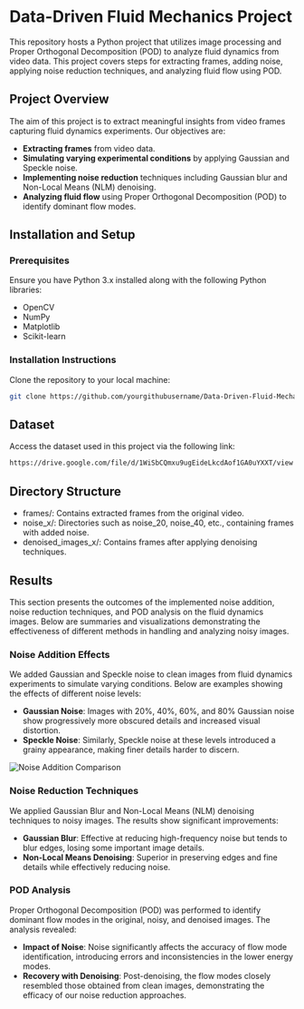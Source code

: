 # Data-Driven Fluid Mechanics Project

This repository hosts a Python project that utilizes image processing and Proper Orthogonal Decomposition (POD) to analyze fluid dynamics from video data. This project covers steps for extracting frames, adding noise, applying noise reduction techniques, and analyzing fluid flow using POD.

## Project Overview

The aim of this project is to extract meaningful insights from video frames capturing fluid dynamics experiments. Our objectives are:
- **Extracting frames** from video data.
- **Simulating varying experimental conditions** by applying Gaussian and Speckle noise.
- **Implementing noise reduction** techniques including Gaussian blur and Non-Local Means (NLM) denoising.
- **Analyzing fluid flow** using Proper Orthogonal Decomposition (POD) to identify dominant flow modes.

## Installation and Setup

### Prerequisites
Ensure you have Python 3.x installed along with the following Python libraries:
- OpenCV
- NumPy
- Matplotlib
- Scikit-learn

### Installation Instructions
Clone the repository to your local machine:
```bash
git clone https://github.com/yourgithubusername/Data-Driven-Fluid-Mechanics-Project.git
```
## Dataset
Access the dataset used in this project via the following link:
```bash
https://drive.google.com/file/d/1WiSbCQmxu9ugEideLkcdAof1GA0uYXXT/view
```

## Directory Structure
- frames/: Contains extracted frames from the original video.
- noise_x/: Directories such as noise_20, noise_40, etc., containing frames with added noise.
- denoised_images_x/: Contains frames after applying denoising techniques.
## Results

This section presents the outcomes of the implemented noise addition, noise reduction techniques, and POD analysis on the fluid dynamics images. Below are summaries and visualizations demonstrating the effectiveness of different methods in handling and analyzing noisy images.

### Noise Addition Effects

We added Gaussian and Speckle noise to clean images from fluid dynamics experiments to simulate varying conditions. Below are examples showing the effects of different noise levels:

- **Gaussian Noise**: Images with 20%, 40%, 60%, and 80% Gaussian noise show progressively more obscured details and increased visual distortion.
- **Speckle Noise**: Similarly, Speckle noise at these levels introduced a grainy appearance, making finer details harder to discern.

![Noise Addition Comparison](/path/to/noise_comparison_image.jpg)

### Noise Reduction Techniques

We applied Gaussian Blur and Non-Local Means (NLM) denoising techniques to noisy images. The results show significant improvements:

- **Gaussian Blur**: Effective at reducing high-frequency noise but tends to blur edges, losing some important image details.
- **Non-Local Means Denoising**: Superior in preserving edges and fine details while effectively reducing noise.

### POD Analysis

Proper Orthogonal Decomposition (POD) was performed to identify dominant flow modes in the original, noisy, and denoised images. The analysis revealed:

- **Impact of Noise**: Noise significantly affects the accuracy of flow mode identification, introducing errors and inconsistencies in the lower energy modes.
- **Recovery with Denoising**: Post-denoising, the flow modes closely resembled those obtained from clean images, demonstrating the efficacy of our noise reduction approaches.
